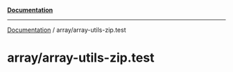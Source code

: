 [**Documentation**](../README.md)

---

[Documentation](../README.md) / array/array-utils-zip.test

# array/array-utils-zip.test
